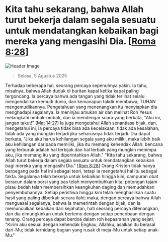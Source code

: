 
# Kita tahu sekarang, bahwa Allah turut bekerja dalam segala sesuatu untuk mendatangkan kebaikan bagi mereka yang mengasihi Dia. [[Roma 8:28](http://alkitab.sabda.org/?Roma%208:28)]

![Header Image](https://alkitab.app/slice/sunrise.jpg)

> Selasa, 5 Agustus 2025

Terhadap beberapa hal, seorang percaya sepenuhnya yakin. Ia tahu, misalnya, bahwa Allah duduk di buritan kapal ketika kapal paling tergoncang. Ia percaya bahwa ada tangan yang tidak terlihat selalu mengendalikan kemudi dunia, dan kemanapun takdir membawa, TUHAN mengemudikannya. Pengetahuan yang menenangkan itu menyiapkan dia menghadapi segalanya. Ia meninjau amukan air dan melihat Roh Yesus melangkahi ombak-ombak, dan ia mendengar suara yang berkata, "Aku ini, jangan takut!" [[Mat 14:27](http://alkitab.sabda.org/?Mat%2014:27)] Ia juga mengetahui Allah senantiasa bijak, dan, mengetahui ini, ia percaya tidak bisa ada kecelakaan, tidak ada kesalahan; tidak ada yang mungkin terjadi jika seharusnya tidak terjadi. Dia dapat berkata, "Jika aku harus kehilangan segala yang aku miliki, maka lebih baik aku kehilangan daripada memiliki, jika itu memang kehendak Allah: bencana yang terburuk adalah hal terbijak dan hal terbaik yang mungkin menimpa aku, jika memang itu yang diperintahkan Allah." "Kita tahu sekarang, bahwa Allah turut bekerja dalam segala sesuatu untuk mendatangkan kebaikan bagi mereka yang mengasihi Dia." [[Rom 8:28](http://alkitab.sabda.org/?Rom%208:28)] Orang Kristen tidak hanya berpegang pada hal ini sebagai teori, tetapi ia mengetahui hal itu sebagai fakta. Segalanya telah bekerja untuk kebaikan hingga kini; campuran obat beracun dalam porsi yang pas telah menyembuhkan kita; potongan tajam pisau bedah telah membersihkan keangkuhan daging dan memudahkan penyembuhannya. Setiap peristiwa hingga kini telah menghasilkan suatu hasil yang paling diberkati secara ilahi; maka, dengan percaya bahwa Allah menguasai segalanya, bahwa Ia memerintah dengan bijak, dan Ia memunculkan kebaikan dari kejahatan, hati seorang percaya ditenangkan, dan dia dimungkinkan untuk bertemu dengan setiap pencobaan dengan tenang. Orang percaya dapat berdoa dalam roh kepasrahan yang sejati, "Kirim aku sesuai dengan kehendak Engkau, Allahku, asalkan itu berasal dari-Mu; tidak terhidang bagian yang rusak di meja-Mu untuk setiap anak-Mu."
    